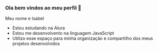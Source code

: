 ### Ola bem vindos ao meu perfil 💙

Meu nome e Isabel

- Estou estudando na Alura
- Estou me desenvolvento na linguagem JavaScript
- Utilizo esse espaço para minha organização e compartilho dos meus projetos desenvolvidos
